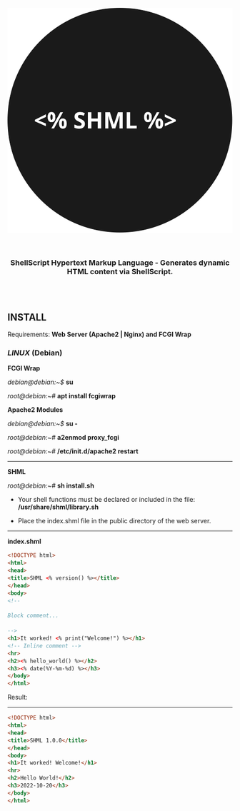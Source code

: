 <p align="center">
<img src="shml.svg" />
</p>

<br />

<div align="center">
<h3>ShellScript Hypertext Markup Language - Generates dynamic HTML content via ShellScript.</h3>
</div>

<br /><br />

## **INSTALL**

Requirements: **Web Server (Apache2 | Nginx) and FCGI Wrap**

### _LINUX_ (Debian)

**FCGI Wrap**

_debian@debian:~$_ **su**

_root@debian:~#_ **apt install fcgiwrap**

**Apache2 Modules**

_debian@debian:~$_ **su -**

_root@debian:~#_ **a2enmod proxy_fcgi**

_root@debian:~#_ **/etc/init.d/apache2 restart**

---

**SHML**

_root@debian:~#_ **sh install.sh**

- Your shell functions must be declared or included in the file: **/usr/share/shml/library.sh**

- Place the index.shml file in the public directory of the web server.

---

**index.shml**

```html
<!DOCTYPE html>
<html>
<head>
<title>SHML <% version() %></title>
</head>
<body>
<!--

Block comment...

-->
<h1>It worked! <% print("Welcome!") %></h1>
<!-- Inline comment -->
<hr>
<h2><% hello_world() %></h2>
<h3><% date(%Y-%m-%d) %></h3>
</body>
</html>
```

Result:

---

```html
<!DOCTYPE html>
<html>
<head>
<title>SHML 1.0.0</title>
</head>
<body>
<h1>It worked! Welcome!</h1>
<hr>
<h2>Hello World!</h2>
<h3>2022-10-20</h3>
</body>
</html>
```
